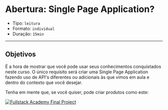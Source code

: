 # Abertura: Single Page Application?

- Tipo: `leitura`
- Formato: `individual`
- Duração: `15min`

***

## Objetivos

É a hora de mostrar que você pode usar seus conhecimentos conquistados neste curso. O único requisito será criar uma Single Page Application fazendo uso de API's diferentes ou adicionais às que vimos em aula e dentro do contexto que você desejar.

Tenha em mente que, se você quiser, pode criar produtos como este:

[![Fullstack Academy Final Project](https://img.youtube.com/vi/uIoC2xaUXq8/0.jpg)](https://youtu.be/uIoC2xaUXq8)